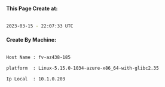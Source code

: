 
   
#### This Page Create at:

```bash

2023-03-15 - 22:07:33 UTC

```

#### Create By Machine:

```bash

Host Name : fv-az438-185

platform  : Linux-5.15.0-1034-azure-x86_64-with-glibc2.35

Ip Local  : 10.1.0.203

```

